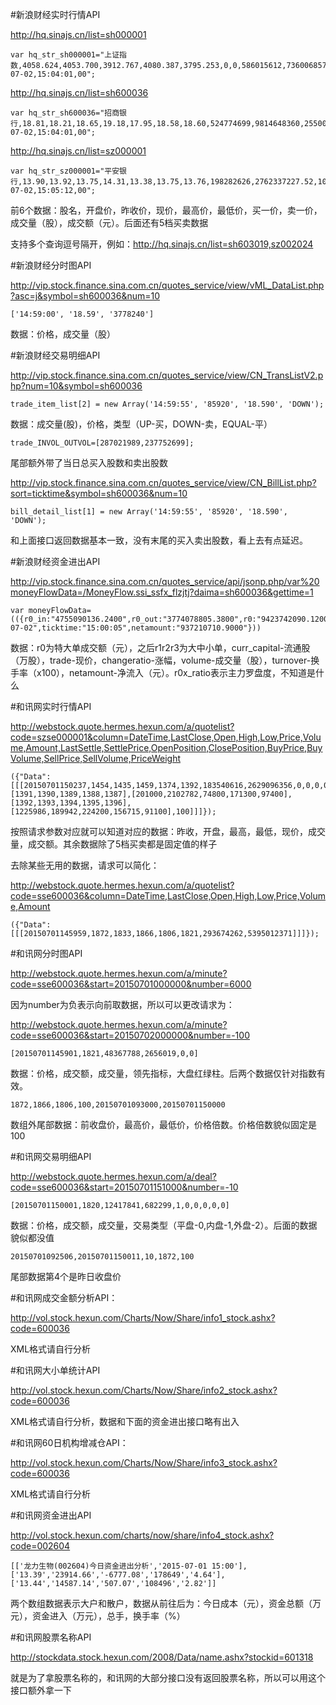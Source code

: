 #新浪财经实时行情API

http://hq.sinajs.cn/list=sh000001

    var hq_str_sh000001="上证指数,4058.624,4053.700,3912.767,4080.387,3795.253,0,0,586015612,736006857593,0,0,0,0,0,0,0,0,0,0,0,0,0,0,0,0,0,0,0,0,2015-07-02,15:04:01,00";

http://hq.sinajs.cn/list=sh600036

    var hq_str_sh600036="招商银行,18.81,18.21,18.65,19.18,17.95,18.58,18.60,524774699,9814648360,25500,18.58,36300,18.57,21600,18.56,8100,18.55,32400,18.54,117478,18.60,3000,18.64,469900,18.65,320376,18.66,115700,18.67,2015-07-02,15:04:01,00";

http://hq.sinajs.cn/list=sz000001

    var hq_str_sz000001="平安银行,13.90,13.92,13.75,14.31,13.38,13.75,13.76,198282626,2762337227.52,1091788,13.75,15200,13.74,69300,13.73,16701,13.72,28800,13.71,51900,13.76,334592,13.77,77800,13.78,284700,13.79,62800,13.80,2015-07-02,15:05:12,00";

前6个数据：股名，开盘价，昨收价，现价，最高价，最低价，买一价，卖一价，成交量（股），成交额（元）。后面还有5档买卖数据

支持多个查询逗号隔开，例如：http://hq.sinajs.cn/list=sh603019,sz002024

#新浪财经分时图API

http://vip.stock.finance.sina.com.cn/quotes_service/view/vML_DataList.php?asc=j&symbol=sh600036&num=10

    ['14:59:00', '18.59', '3778240']

数据：价格，成交量（股）

#新浪财经交易明细API

http://vip.stock.finance.sina.com.cn/quotes_service/view/CN_TransListV2.php?num=10&symbol=sh600036

    trade_item_list[2] = new Array('14:59:55', '85920', '18.590', 'DOWN');

数据：成交量(股)，价格，类型（UP-买，DOWN-卖，EQUAL-平）

    trade_INVOL_OUTVOL=[287021989,237752699];

尾部额外带了当日总买入股数和卖出股数

http://vip.stock.finance.sina.com.cn/quotes_service/view/CN_BillList.php?sort=ticktime&symbol=sh600036&num=10

    bill_detail_list[1] = new Array('14:59:55', '85920', '18.590', 'DOWN');

和上面接口返回数据基本一致，没有末尾的买入卖出股数，看上去有点延迟。

#新浪财经资金进出API

http://vip.stock.finance.sina.com.cn/quotes_service/api/jsonp.php/var%20moneyFlowData=/MoneyFlow.ssi_ssfx_flzjtj?daima=sh600036&gettime=1

    var moneyFlowData=(({r0_in:"4755090136.2400",r0_out:"3774078805.3800",r0:"9423742090.1200",r1_in:"146575463.6400",r1_out:"189668586.3200",r1:"376063787.1600",r2_in:"6007462.4000",r2_out:"6635436.4800",r2:"13748567.6800",r3_in:"83154.2400",r3_out:"162677.4400",r3:"270488.9600",curr_capital:"2062894",name:"ÕÐÉÌÒøÐÐ",trade:"18.6500",changeratio:"0.0241625",volume:"524774688.0000",turnover:"254.388",r0x_ratio:"76.4102",opendate:"2015-07-02",ticktime:"15:00:05",netamount:"937210710.9000"}))

数据：r0为特大单成交额（元），之后r1r2r3为大中小单，curr_capital-流通股（万股），trade-现价，changeratio-涨幅，volume-成交量（股），turnover-换手率（x100），netamount-净流入（元）。r0x_ratio表示主力罗盘度，不知道是什么

#和讯网实时行情API

http://webstock.quote.hermes.hexun.com/a/quotelist?code=szse000001&column=DateTime,LastClose,Open,High,Low,Price,Volume,Amount,LastSettle,SettlePrice,OpenPosition,ClosePosition,BuyPrice,BuyVolume,SellPrice,SellVolume,PriceWeight

    ({"Data":[[[20150701150237,1454,1435,1459,1374,1392,183540616,2629096356,0,0,0,0,[1391,1390,1389,1388,1387],[201000,2102782,74800,171300,97400],[1392,1393,1394,1395,1396],[1225986,189942,224200,156715,91100],100]]]});

按照请求参数对应就可以知道对应的数据：昨收，开盘，最高，最低，现价，成交量，成交额。其余数据除了5档买卖都是固定值的样子

去除某些无用的数据，请求可以简化：

http://webstock.quote.hermes.hexun.com/a/quotelist?code=sse600036&column=DateTime,LastClose,Open,High,Low,Price,Volume,Amount

    ({"Data":[[[20150701145959,1872,1833,1866,1806,1821,293674262,5395012371]]]});

#和讯网分时图API

http://webstock.quote.hermes.hexun.com/a/minute?code=sse600036&start=20150701000000&number=6000

因为number为负表示向前取数据，所以可以更改请求为：

http://webstock.quote.hermes.hexun.com/a/minute?code=sse600036&start=20150702000000&number=-100

    [20150701145901,1821,48367788,2656019,0,0]

数据：价格，成交额，成交量，领先指标，大盘红绿柱。后两个数据仅针对指数有效。

    1872,1866,1806,100,20150701093000,20150701150000

数组外尾部数据：前收盘价，最高价，最低价，价格倍数。价格倍数貌似固定是100

#和讯网交易明细API

http://webstock.quote.hermes.hexun.com/a/deal?code=sse600036&start=20150701151000&number=-10

    [20150701150001,1820,12417841,682299,1,0,0,0,0,0]

数据：价格，成交额，成交量，交易类型（平盘-0,内盘-1,外盘-2）。后面的数据貌似都没值

    20150701092506,20150701150011,10,1872,100

尾部数据第4个是昨日收盘价

#和讯网成交金额分析API：

http://vol.stock.hexun.com/Charts/Now/Share/info1_stock.ashx?code=600036

XML格式请自行分析

#和讯网大小单统计API

http://vol.stock.hexun.com/Charts/Now/Share/info2_stock.ashx?code=600036

XML格式请自行分析，数据和下面的资金进出接口略有出入

#和讯网60日机构增减仓API：

http://vol.stock.hexun.com/Charts/Now/Share/info3_stock.ashx?code=600036

XML格式请自行分析

#和讯网资金进出API

http://vol.stock.hexun.com/charts/now/share/info4_stock.ashx?code=002604

    [['龙力生物(002604)今日资金进出分析','2015-07-01 15:00'],['13.39','23914.66','-6777.08','178649','4.64'],['13.44','14587.14','507.07','108496','2.82']]

两个数组数据表示大户和散户，数据从前往后为：今日成本（元），资金总额（万元），资金进入（万元），总手，换手率（%）

#和讯网股票名称API

http://stockdata.stock.hexun.com/2008/Data/name.ashx?stockid=601318

就是为了拿股票名称的，和讯网的大部分接口没有返回股票名称，所以可以用这个接口额外拿一下
